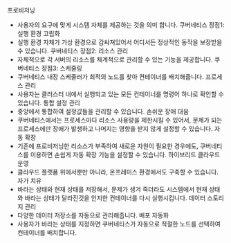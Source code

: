 프로비저닝
- 사용자의 요구에 맞게 시스템 자체를 제공하는 것을 의미 합니다.
쿠버네티스 장점1: 실행 환경 고립화
- 실행 환경 자체가 가상 환경으로 감싸져있어서 어디서든 정상적인 동작을 보장받을 수 있습니다.
쿠버네티스 장점2: 리소스 관리
- 자체적으로 각 서버의 리소스를 체계적으로 관리할 수 있는 기능을 제공합니다.
쿠버네티스 장점3: 스케줄링
- 쿠버네티스 내장 스케줄러가 최적의 노드를 찾아 컨테이너를 배치해줍니다.
프로세스 관리
- 사용자는 클러스터 내에서 실행되고 있는 모든 컨테이너를 명령어 하나로 확인할 수 있습니다.
통합 설정 관리
- 중앙에서 통합하여 설정값들을 관리할 수 있습니다.
손쉬운 장애 대음
- 쿠버네티스에서는 프로세스마다 리소스 사용량을 제한시킬 수 있어서, 문제가 되는 프로세스에만 장애가 발생하고 나머지는 영향을 받지 않게 설정할 수 있습니다.
자동 확장
- 기존에 프로비저닝한 리소스가 부족하여 새로운 자원이 필요한 경우에도, 쿠버네티스를 이용하면 손쉽게 자동 확장 기능을 설정할 수 있습니다.
하이브리드 클라우드 운영
- 클라우드 플랫폼 위에서뿐만 아니라, 온프레미스 환경에서도 구축할 수 있습니다.
자가 치유
- 바라는 상태와 현재 상태를 저장해서, 문제가 생겨 죽더라도 시스템에서 현재 상태와 바라는 상태가 달라진것을 인지한 컨테이너를 다시 실행시킵니다.
데이터 스토리지 관리
- 다양한 데이터 저장소를 자동으로 관리해줍니다.
배포 자동화
- 사용자가 바라는 상태를 지정하면 쿠버네티스가 자동으로 적절한 노드를 선택하여 컨테이너를 배치합니다.